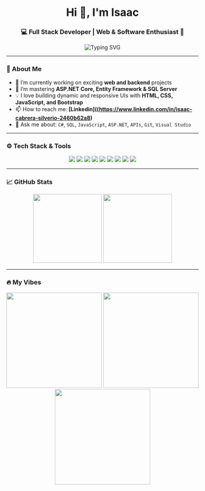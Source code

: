 <h1 align="center">Hi 👋, I'm Isaac</h1>
<h3 align="center">💻 Full Stack Developer | Web & Software Enthusiast 🚀</h3>

<p align="center">
  <img src="https://readme-typing-svg.herokuapp.com?font=Fira+Code&size=22&duration=3000&pause=1000&color=F7F7F7&center=true&vCenter=true&multiline=true&width=600&height=60&lines=I+love+to+code+and+create+cool+stuff+💡;Learning+new+tech+every+day+📚;C%23+%7C+SQL+%7C+JS+%7C+Problem+Solver+⚙️" alt="Typing SVG" />
</p>

---

### 🌟 About Me
- 🔭 I’m currently working on exciting **web and backend** projects  
- 🌱 I’m mastering **ASP.NET Core, Entity Framework & SQL Server**  
- 💡 I love building dynamic and responsive UIs with **HTML, CSS, JavaScript, and Bootstrap**
- 📫 How to reach me: **[Linkedin]((https://www.linkedin.com/in/isaac-cabrera-silverio-2460b62a8)**  
- 💬 Ask me about: `C#`, `SQL`, `JavaScript`, `ASP.NET`, `APIs`, `Git`, `Visual Studio`

---

### ⚙️ Tech Stack & Tools

<p align="center">
  <img src="https://img.shields.io/badge/HTML5-E34F26?style=for-the-badge&logo=html5&logoColor=white" />
  <img src="https://img.shields.io/badge/CSS3-1572B6?style=for-the-badge&logo=css3&logoColor=white" />
  <img src="https://img.shields.io/badge/JavaScript-F7DF1E?style=for-the-badge&logo=javascript&logoColor=black" />
  <img src="https://img.shields.io/badge/Bootstrap-7952B3?style=for-the-badge&logo=bootstrap&logoColor=white" />
  <img src="https://img.shields.io/badge/C%23-239120?style=for-the-badge&logo=c-sharp&logoColor=white" />
  <img src="https://img.shields.io/badge/SQL-4479A1?style=for-the-badge&logo=MicrosoftSQLServer&logoColor=white" />
  <img src="https://img.shields.io/badge/ASP.NET-512BD4?style=for-the-badge&logo=.net&logoColor=white" />
  <img src="https://img.shields.io/badge/Git-F05032?style=for-the-badge&logo=git&logoColor=white" />
  <img src="https://img.shields.io/badge/Visual%20Studio-5C2D91?style=for-the-badge&logo=visual-studio&logoColor=white" />
</p>

---

### 📈 GitHub Stats

<p align="center">
  <img src="https://github-readme-stats.vercel.app/api?username=Isak1956x&show_icons=true&theme=tokyonight" height="180" />
  <img src="https://github-readme-stats.vercel.app/api/top-langs/?username=Isak1956x&layout=compact&theme=tokyonight" height="180"/>
</p>

---

### 🔥 My Vibes

<p align="center">
  <img src="https://media.giphy.com/media/L1R1tvI9svkIWwpVYr/giphy.gif" width="250" />
  <img src="https://media.giphy.com/media/QssGEmpkyEOhBCb7e1/giphy.gif" width="250" />
  <img src="https://media.giphy.com/media/xT9IgzoKnwFNmISR8I/giphy.gif" width="250" />
</p>
